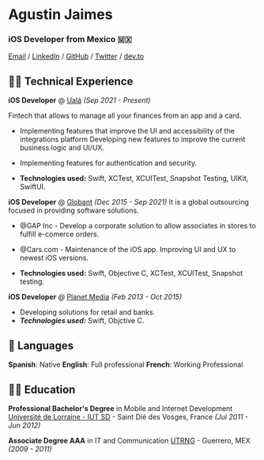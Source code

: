 # Agustin Jaimes

### iOS Developer from Mexico 🇲🇽

[Email](mailto:tidane@gmail.com) / [LinkedIn](https://www.linkedin.com/in/agustinjaimes/) / [GitHub](https://github.com/agusjava/) / [Twitter](https://twitter.com/agusjava08/) / [dev.to](https://dev.to/)

## 👨‍💻 Technical Experience

**iOS Developer** @ [Ualá](https://ua.la/) _(Sep 2021 - Present)_

Fintech that allows to manage all your finances from an app and a card. 
  - Implementing features that improve the UI and accessibility of the integrations platform Developing new features to improve the current business logic and UI/UX. 
  - Implementing features for authentication and security.

  - **Technologies used:** Swift, XCTest, XCUITest, Snapshot Testing, UIKit, SwiftUI.

**iOS Developer** @ [Globant](http://globant.com/) _(Dec 2015 - Sep 2021)_
It is a global outsourcing focused in providing software solutions.
  - @GAP Inc - Develop a corporate solution to allow associates in stores to fulfill e-comerce orders. 
  - @Cars.com - Maintenance of the iOS app. Improving UI and UX to newest iOS versions.

  - **Technologies used:** Swift, Objective C, XCTest, XCUITest, Snapshot testing.

**iOS Developer** @ [Planet Media](https://www.planetmedia.com.mx) _(Feb 2013 - Oct 2015)_
  - Developing solutions for retail and banks.
  - **_Technologies used:_** Swift, Objctive C.

## 💬 Languages

**Spanish**: Native
**English**: Full professional
**French**: Working Professional

## 👨‍🎓 Education

**Professional Bachelor's Degree** in Mobile and Internet Development
[Université de Lorraine - IUT SD](https://iutsd.univ-lorraine.fr/lp-amio/) - Saint Dié des Vosges, France _(Jul 2011 - Jun 2012)_

**Associate Degree AAA** in IT and Communication
[UTRNG](http://utrng.edu.mx/) - Guerrero, MEX _(2009 - 2011)_
